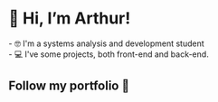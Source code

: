<h1>👋 Hi, I’m Arthur!</h1>
- 🤓 I'm a systems analysis and development student <br>
- 💻 I've some projects, both front-end and back-end. 
<h2>Follow my portfolio 🚀</h2>
